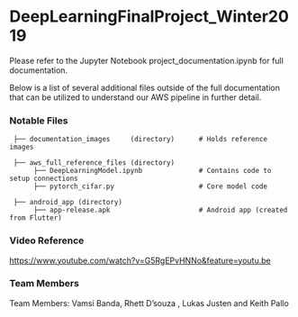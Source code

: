# DeepLearningFinalProject_Winter2019

Please refer to the Jupyter Notebook project_documentation.ipynb for full documentation.

Below is a list of several additional files outside of the full documentation that can be utilized to understand our AWS pipeline in further detail.


### Notable Files

     ├── documentation_images     (directory)      # Holds reference images

     ├── aws_full_reference_files (directory)
          ├── DeepLearningModel.ipynb              # Contains code to setup connections
          ├── pytorch_cifar.py                     # Core model code

     ├── android_app (directory)
          ├── app-release.apk                      # Android app (created from Flutter)

### Video Reference

https://www.youtube.com/watch?v=G5RgEPvHNNo&feature=youtu.be


### Team Members

Team Members: Vamsi Banda, Rhett D’souza , Lukas Justen and Keith Pallo
